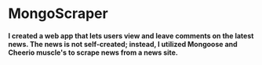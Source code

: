 # MongoScraper

#### I created a web app that lets users view and leave comments on the latest news. The news is not self-created; instead, I utilized Mongoose and Cheerio muscle's to scrape news from a news site.
